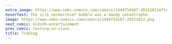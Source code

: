 ```yaml
---
extra_image: https://www.smbc-comics.com/comics/1444754167-20151013after.png
hovertext: The silk neckerchief bubble was a dandy catastrophe.
image: https://www.smbc-comics.com/comics/1444754167-20151013.png
next_comic: kids39-entertainment
prev_comic: texting-in-class
title: Trading
---
```


